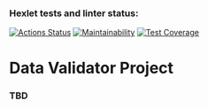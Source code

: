 ### Hexlet tests and linter status:
[![Actions Status](https://github.com/pavel912/java-project-78/workflows/hexlet-check/badge.svg)](https://github.com/pavel912/java-project-78/actions)
[![Maintainability](https://api.codeclimate.com/v1/badges/d029ff04b853c0789431/maintainability)](https://codeclimate.com/github/pavel912/java-project-78/maintainability)
[![Test Coverage](https://api.codeclimate.com/v1/badges/d029ff04b853c0789431/test_coverage)](https://codeclimate.com/github/pavel912/java-project-78/test_coverage)

# Data Validator Project
### TBD